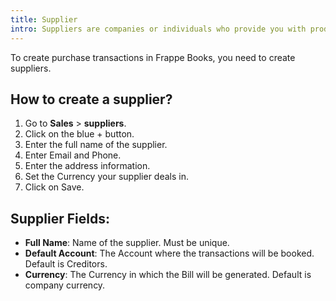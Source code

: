 ```yaml
---
title: Supplier
intro: Suppliers are companies or individuals who provide you with products or services.
---
```


To create purchase transactions in Frappe Books, you need to create suppliers.

## How to create a supplier?

1. Go to **Sales** > **suppliers**.
1. Click on the blue + button.
1. Enter the full name of the supplier.
1. Enter Email and Phone.
1. Enter the address information.
1. Set the Currency your supplier deals in.
1. Click on Save.

## Supplier Fields:

- **Full Name**: Name of the supplier. Must be unique.
- **Default Account**: The Account where the transactions will be booked. Default is Creditors.
- **Currency**: The Currency in which the Bill will be generated. Default is company currency.
